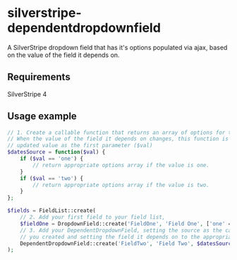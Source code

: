 # silverstripe-dependentdropdownfield

A SilverStripe dropdown field that has it's options populated via ajax, based on the value of the field it depends on.

## Requirements

SilverStripe 4

## Usage example

```php
// 1. Create a callable function that returns an array of options for the DependentDropdownField. 
// When the value of the field it depends on changes, this function is called passing the 
// updated value as the first parameter ($val)
$datesSource = function($val) {	
	if ($val == 'one') {
		// return appropriate options array if the value is one.
	}
	if ($val == 'two') {
		// return appropriate options array if the value is two.
	}
}; 

$fields = FieldList::create(
	// 2. Add your first field to your field list, 
	$fieldOne = DropdownField::create('FieldOne', 'Field One', ['one' => 'One', 'two' => 'Two']),
	// 3. Add your DependentDropdownField, setting the source as the callable function 
	// you created and setting the field it depends on to the appropriate field
	DependentDropdownField::create('FieldTwo', 'Field Two', $datesSource)->setDepends($fieldOne)
);
```
